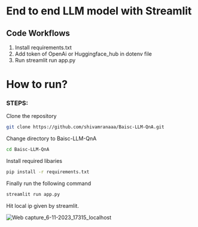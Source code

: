 # End to end LLM model with Streamlit

## Code Workflows

1. Install requirements.txt
2. Add token of OpenAi or Huggingface_hub in dotenv file
3. Run streamlit run app.py

# How to run?

### STEPS:
Clone the repository

```bash
git clone https://github.com/shivamranaaa/Baisc-LLM-QnA.git
```

Change directory to Baisc-LLM-QnA

```bash
cd Baisc-LLM-QnA
```

Install required libaries

```bash
pip install -r requirements.txt
```

Finally run the following command

```bash
streamlit run app.py
```

Hit local ip given by streamlit.

![Web capture_6-11-2023_17315_localhost](https://github.com/shivamranaaa/Baisc-LLM-QnA/assets/86354964/7bc9e8e1-f02e-481c-aced-7948b1c7dc98)
